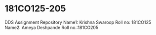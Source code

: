 # 181CO125-205
DDS Assignment Repository
Name1: Krishna Swaroop
Roll no: 181CO125
Name2: Ameya Deshpande
Roll no.:181CO205
